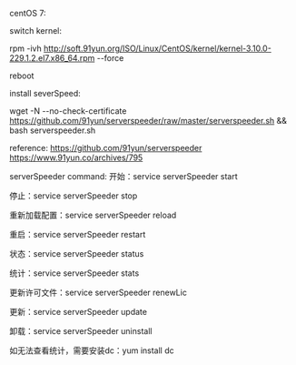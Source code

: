 centOS 7:

switch kernel:

rpm -ivh http://soft.91yun.org/ISO/Linux/CentOS/kernel/kernel-3.10.0-229.1.2.el7.x86_64.rpm --force

reboot 

install severSpeed:

wget -N --no-check-certificate https://github.com/91yun/serverspeeder/raw/master/serverspeeder.sh && bash serverspeeder.sh

reference:
https://github.com/91yun/serverspeeder
https://www.91yun.co/archives/795

serverSpeeder command:
开始：service serverSpeeder start

停止：service serverSpeeder stop

重新加载配置：service serverSpeeder reload

重启：service serverSpeeder restart

状态：service serverSpeeder status

统计：service serverSpeeder stats

更新许可文件：service serverSpeeder renewLic

更新：service serverSpeeder update

卸载：service serverSpeeder uninstall

如无法查看统计，需要安装dc：yum install dc


	

